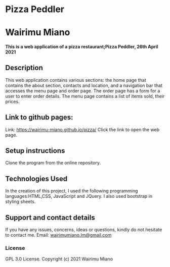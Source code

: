 # Pizza Peddler
# Wairimu Miano
#### This is a web application of a pizza restaurant;Pizza Peddler, 26th April 2021
## Description
This web application contains various sections: the home page that contains the about section, contacts and location, and a navigation bar that accesses the menu page and order page. The order page has a form for a user to enter order details. The menu page contains a list of items sold, their prices.
## Link to github pages:
Link: https://wairimu-miano.github.io/pizza/
Click the link to open the web page.
## Setup instructions
Clone the program from the online repository.
## Technologies Used
In the creation of this project, I used the following programming languages:HTML,CSS, JavaScript and JQuery. I also used bootstrap in styling sheets.
## Support and contact details
If you have any issues, concerns, ideas or questions, kindly do not hesitate to contact me. Email: wairimumiano.lm@gmail.com
### License
GPL 3.0 License.
Copyright (c) 2021 Wairimu Miano
